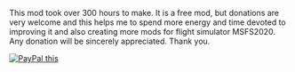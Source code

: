 This mod took over 300 hours to make. It is a free mod, but donations are very welcome
and this helps me to spend more energy and time devoted to improving it and also creating
more mods for flight simulator MSFS2020. Any donation will be sincerely appreciated. Thank you.








<a href="https://www.paypal.com/cgi-bin/webscr?cmd=_donations&business=XMBLBU72YLFMA&currency_code=GBP">
<img src="https://www.paypalobjects.com/en_US/GB/i/btn/btn_donateCC_LG.gif" alt="PayPal this" 
title="PayPal – The safer, easier way to pay online!" border="0" />
</a>


